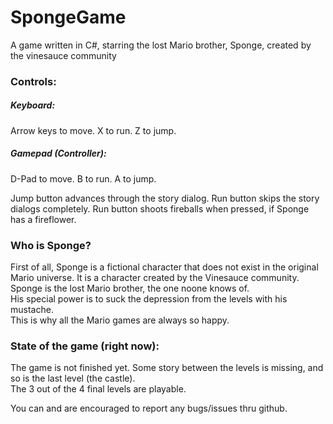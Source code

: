 # SpongeGame
A game written in C#, starring the lost Mario brother, Sponge, created by the vinesauce community  

### Controls:
##### Keyboard:   
Arrow keys to move. X to run. Z to jump.
##### Gamepad (Controller):
D-Pad to move. B to run. A to jump.

Jump button advances through the story dialog.
Run button skips the story dialogs completely.
Run button shoots fireballs when pressed, if Sponge has a fireflower.

### Who is Sponge?
First of all, Sponge is a fictional character that does not exist in the original Mario universe. It is a character created by the Vinesauce community.
Sponge is the lost Mario brother, the one noone knows of.  
His special power is to suck the depression from the levels with his mustache.  
This is why all the Mario games are always so happy.

### State of the game (right now):
The game is not finished yet. Some story between the levels is missing, and so is the last level (the castle).   
The 3 out of the 4 final levels are playable.   


You can and are encouraged to report any bugs/issues thru github.
